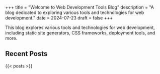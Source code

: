 +++
title = "Welcome to Web Development Tools Blog"
description = "A blog dedicated to exploring various tools and technologies for web development."
date = 2024-07-23
draft = false
+++

This blog explores various tools and technologies for web development, including static site generators, CSS frameworks, deployment tools, and more.

## Recent Posts

{{< posts >}}

